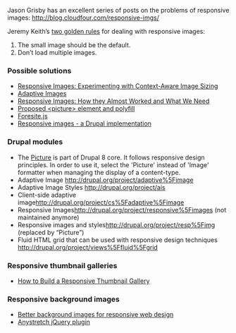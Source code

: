 Jason Grisby has an excellent series of posts on the problems of responsive images: <http://blog.cloudfour.com/responsive-imgs/>

Jeremy Keith’s [two golden rules](http://adactio.com/journal/4997) for dealing with responsive images:

1. The small image should be the default.
2. Don’t load multiple images.

### Possible solutions

* [Responsive Images: Experimenting with Context-Aware Image Sizing](http://filamentgroup.com/lab/responsive%5Fimages%5Fexperimenting%5Fwith%5Fcontext%5Faware%5Fimage%5Fsizing)
* [Adaptive Images](http://adaptive-images.com/)
* [Responsive Images: How they Almost Worked and What We Need](http://www.alistapart.com/articles/responsive-images-how-they-almost-worked-and-what-we-need)
* [Proposed <picture\> element and polyfill](http://www.w3.org/community/respimg/2012/03/15/polyfilling-picture-without-the-overhead)
* [Foresite.js](https://github.com/adamdbradley/foresight.js)
* [Responsive images - a Drupal implementation](http://fourkitchens.com/blog/2013/02/07/responsive-images-drupal-implementation)

### Drupal modules

* The [Picture](http://drupal.org/project/picture) is part of Drupal 8 core. It follows responsive design principles. In order to use it, select the 'Picture' instead of 'Image' formatter when managing the display of a content-type.
* Adaptive Image <http://drupal.org/project/adaptive%5Fimage>
* Adaptive Image Styles <http://drupal.org/project/ais>
* Client-side adaptive image<http://drupal.org/project/cs%5Fadaptive%5Fimage>
* Responsive Images<http://drupal.org/project/responsive%5Fimages> (not maintained anymore)
* Responsive images and styles<http://drupal.org/project/resp%5Fimg> (replaced by “Picture”)
* Fluid HTML grid that can be used with responsive design techniques <http://drupal.org/project/views%5Ffluid%5Fgrid>

### Responsive thumbnail galleries

* [How to Build a Responsive Thumbnail Gallery](http://designshack.net/articles/css/how-to-build-a-responsive-thumbnail-gallery)

### Responsive background images

* [Better background images for responsive web design](http://elliotjaystocks.com/blog/better-background-images-for-responsive-web-design)
* [Anystretch jQuery plugin](https://github.com/danmillar/jquery-anystretch)